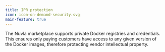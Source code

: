 ```yaml
---
title: IPR protection
icon: icon-on-demand-security.svg
main-feature: true
---
```


The Nuvla marketplace supports private Docker registries and credentials. This ensures only paying customers have access to any given version of the Docker images, therefore protecting vendor intellectual property.
